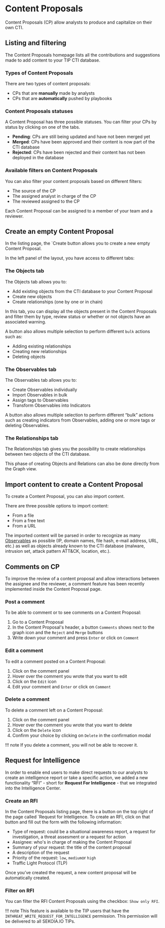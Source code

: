 # Content Proposals

Content Proposals (CP) allow analysts to produce and capitalize on their own CTI.

## Listing and filtering

The Content Proposals homepage lists all the contributions and suggestions made to add content to your TIP CTI database.

### Types of Content Proposals

There are two types of content proposals:

- CPs that are **manually** made by analysts
- CPs that are **automatically** pushed by playbooks

### Content Proposals statuses

A Content Proposal has three possible statuses. You can filter your CPs by status by clicking on one of the tabs.

- **Pending**: CPs are still being updated and have not been merged yet
- **Merged**: CPs have been approved and their content is now part of the CTI database
- **Rejected**: CPs have been rejected and their content has not been deployed in the database

### Available filters on Content Proposals

You can also filter your content proposals based on different filters:

- The source of the CP
- The assigned analyst in charge of the CP
- The reviewed assigned to the CP

Each Content Proposal can be assigned to a member of your team and a reviewer.

## Create an empty Content Proposal

In the listing page, the `Create button allows you to create a new empty Content Proposal.

In the left panel of the layout, you have access to different tabs:

### The Objects tab

The Objects tab allows you to:

- Add existing objects from the CTI database to your Content Proposal
- Create new objects
- Create relationships (one by one or in chain)

In this tab, you can display all the objects present in the Content Proposals and filter them by type, review status or whether or not objects have an associated warning.

A button also allows multiple selection to perform different `bulk` actions such as: 

- Adding existing relationships
- Creating new relationships
- Deleting objects

### The Observables tab

The Observables tab allows you to:

- Create Observables individually
- Import Observables in bulk
- Assign tags to Observables
- Transform Observables into Indicators

A button also allows multiple selection to perform different “bulk” actions such as creating indicators from Observables, adding one or more tags or deleting Observables.

### The Relationships tab

The Relationships tab gives you the possibility to create relationships between two objects of the CTI database.

This phase of creating Objects and Relations can also be done directly from the Graph view.

## Import content to create a Content Proposal

To create a Content Proposal, you can also import content.

There are three possible options to import content:

- From a file
- From a free text
- From a URL

The imported content will be parsed in order to recognize as many [Observables](https://docs.sekoia.io/tip/features/consume/observables/) as possible (IP, domain names, file hash, e-mail address, URL, etc.) as well as objects already known to the CTI database (malware, intrusion set, attack pattern ATT&CK, location, etc.).

## Comments on CP

To improve the review of a content proposal and allow interactions between the assignee and the reviewer, a comment feature has been recently implemented inside the Content Proposal page.

### Post a comment
To be able to comment or to see comments on a Content Proposal: 

1. Go to a Content Proposal
2. In the Content Proposal's header, a button `Comments` shows next to the graph icon and the `Reject` and `Merge` buttons
3. Write down your comment and press `Enter` or click on `Comment`

### Edit a comment
To edit a comment posted on a Content Proposal: 

1. Click on the comment panel
2. Hover over the comment you wrote that you want to edit
3. Click on the `Edit` icon
4. Edit your comment and `Enter` or click on `Comment`

### Delete a comment
To delete a comment left on a Content Proposal: 

1. Click on the comment panel
2. Hover over the comment you wrote that you want to delete
3. Click on the `Delete` icon
4. Confirm your choice by clicking on `Delete` in the confirmation modal

!!! note
    If you delete a comment, you will not be able to recover it.

## Request for Intelligence

In order to enable end users to make direct requests to our analysts to create an intelligence report or take a specific action, we added a new functionality “RFI” - short for **Request For Intelligence** - that we integrated into the Intelligence Center.

### Create an RFI

In the Content Proposals listing page, there is a button on the top right of the page called `Request for Intelligence.
To create an RFI, click on that button and fill out the form with the following information:

- Type of request: could be a situational awareness report, a request for investigation, a threat assesment or a request for action
- Assignee: who's in charge of making the Content Proposal
- Summary of your request: the title of the content proposal
- A description of the request
- Priority of the request: `low`, `medium`or `high`
- Traffic Light Protocol (TLP)

Once you’ve created the request, a new content proposal will be automatically created.

### Filter on RFI
You can filter the RFI Content Proposals using the checkbox: `Show only RFI`.

!!! note
    This feature is available to the TIP users that have the `INTHREAT_WRITE_REQUEST_FOR_INTELLIGENCE` permission. This permission will be delivered to all SEKOIA.IO TIPs. 
